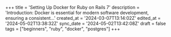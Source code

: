 +++
title = 'Setting Up Docker for Ruby on Rails 7'
description = 'Introduction:   Docker is essential for modern software development, ensuring a consistent...'
created_at = '2024-03-07T13:14:02Z'
edited_at = '2024-05-02T13:38:32Z'
sync_date = '2024-05-02T13:42:08Z'
draft = false
tags = ["beginners", "ruby", "docker", "postgres"]
+++

